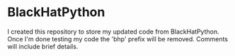 # BlackHatPython
I created this repository to store my updated code from BlackHatPython.  Once I'm done testing my code the 'bhp' prefix will be removed.  Comments will include brief details. 